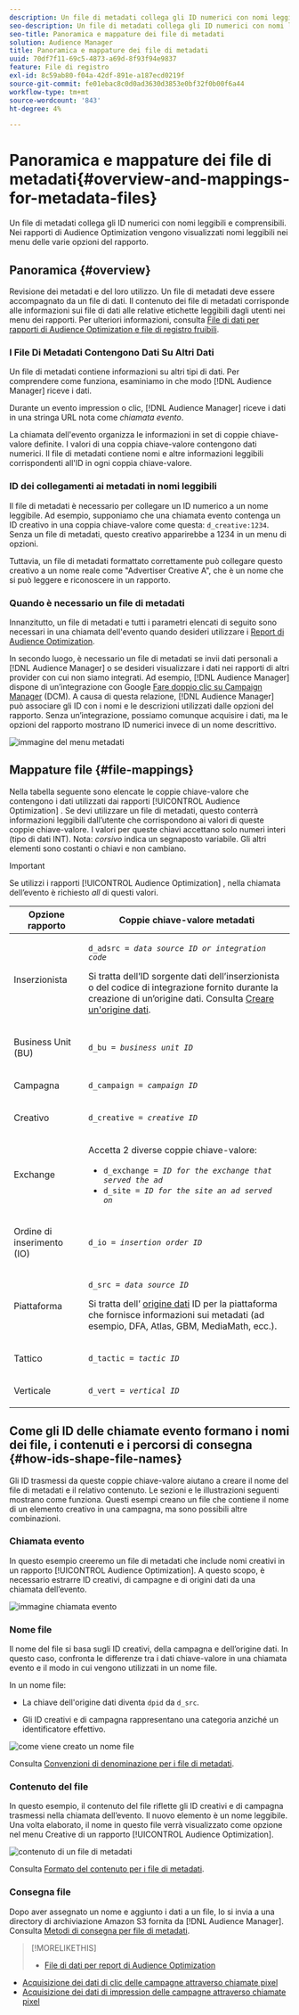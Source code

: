 ```yaml
---
description: Un file di metadati collega gli ID numerici con nomi leggibili e comprensibili. Nei rapporti di Audience Optimization vengono visualizzati nomi leggibili nei menu delle varie opzioni del rapporto.
seo-description: Un file di metadati collega gli ID numerici con nomi leggibili e comprensibili. Nei rapporti di Audience Optimization vengono visualizzati nomi leggibili nei menu delle varie opzioni del rapporto.
seo-title: Panoramica e mappature dei file di metadati
solution: Audience Manager
title: Panoramica e mappature dei file di metadati
uuid: 70df7f11-69c5-4873-a69d-8f93f94e9837
feature: File di registro
exl-id: 8c59ab80-f04a-42df-891e-a187ecd0219f
source-git-commit: fe01ebac8c0d0ad3630d3853e0bf32f0b00f6a44
workflow-type: tm+mt
source-wordcount: '843'
ht-degree: 4%

---
```


# Panoramica e mappature dei file di metadati{#overview-and-mappings-for-metadata-files}

Un file di metadati collega gli ID numerici con nomi leggibili e comprensibili. Nei rapporti di Audience Optimization vengono visualizzati nomi leggibili nei menu delle varie opzioni del rapporto.

## Panoramica {#overview}

Revisione dei metadati e del loro utilizzo. Un file di metadati deve essere accompagnato da un file di dati. Il contenuto dei file di metadati corrisponde alle informazioni sui file di dati alle relative etichette leggibili dagli utenti nei menu dei rapporti. Per ulteriori informazioni, consulta [File di dati per rapporti di Audience Optimization e file di registro fruibili](../../../reporting/audience-optimization-reports/metadata-files-intro/datafiles-intro.md).

### I File Di Metadati Contengono Dati Su Altri Dati

Un file di metadati contiene informazioni su altri tipi di dati. Per comprendere come funziona, esaminiamo in che modo [!DNL Audience Manager] riceve i dati.

Durante un evento impression o clic, [!DNL Audience Manager] riceve i dati in una stringa URL nota come *chiamata evento*.

La chiamata dell&#39;evento organizza le informazioni in set di coppie chiave-valore definite. I valori di una coppia chiave-valore contengono dati numerici. Il file di metadati contiene nomi e altre informazioni leggibili corrispondenti all&#39;ID in ogni coppia chiave-valore.

### ID dei collegamenti ai metadati in nomi leggibili

Il file di metadati è necessario per collegare un ID numerico a un nome leggibile. Ad esempio, supponiamo che una chiamata evento contenga un ID creativo in una coppia chiave-valore come questa: `d_creative:1234`. Senza un file di metadati, questo creativo apparirebbe a 1234 in un menu di opzioni.

Tuttavia, un file di metadati formattato correttamente può collegare questo creativo a un nome reale come &quot;Advertiser Creative A&quot;, che è un nome che si può leggere e riconoscere in un rapporto.

### Quando è necessario un file di metadati

Innanzitutto, un file di metadati e tutti i parametri elencati di seguito sono necessari in una chiamata dell&#39;evento quando desideri utilizzare i [Report di Audience Optimization](../../../reporting/audience-optimization-reports/audience-optimization-reports.md).

In secondo luogo, è necessario un file di metadati se invii dati personali a [!DNL Audience Manager] o se desideri visualizzare i dati nei rapporti di altri provider con cui non siamo integrati. Ad esempio, [!DNL Audience Manager] dispone di un’integrazione con Google [Fare doppio clic su Campaign Manager](../../../reporting/audience-optimization-reports/aor-advertisers/import-dcm.md) (DCM). A causa di questa relazione, [!DNL Audience Manager] può associare gli ID con i nomi e le descrizioni utilizzati dalle opzioni del rapporto. Senza un’integrazione, possiamo comunque acquisire i dati, ma le opzioni del rapporto mostrano ID numerici invece di un nome descrittivo.

![immagine del menu metadati](/help/using/reporting/audience-optimization-reports/metadata-files-intro/assets/metadata_menu.png)

## Mappature file {#file-mappings}

Nella tabella seguente sono elencate le coppie chiave-valore che contengono i dati utilizzati dai rapporti [!UICONTROL Audience Optimization] . Se devi utilizzare un file di metadati, questo conterrà informazioni leggibili dall’utente che corrispondono ai valori di queste coppie chiave-valore. I valori per queste chiavi accettano solo numeri interi (tipo di dati INT). Nota: *corsivo* indica un segnaposto variabile. Gli altri elementi sono costanti o chiavi e non cambiano.

>[!IMPORTANT]
>
>Se utilizzi i rapporti [!UICONTROL Audience Optimization] , nella chiamata dell’evento è richiesto *all* di questi valori.

<table id="table_B2C8C493080E449CA71C4EF07D9476BD"> 
 <thead> 
  <tr> 
   <th colname="col1" class="entry"> Opzione rapporto </th> 
   <th colname="col2" class="entry"> Coppie chiave-valore metadati </th> 
  </tr> 
 </thead>
 <tbody> 
  <tr> 
   <td colname="col1"> <p>Inserzionista </p> </td> 
   <td colname="col2"> <p> <code>d_adsrc = <i>data source ID or integration code</i></code> </p> <p>Si tratta dell’ID sorgente dati dell’inserzionista o del codice di integrazione fornito durante la creazione di un’origine dati. Consulta <a href="../../../features/manage-datasources.md#create-data-source"> Creare un'origine dati</a>. </p> </td> 
  </tr> 
  <tr> 
   <td colname="col1"> <p>Business Unit (BU) </p> </td> 
   <td colname="col2"> <p> <code>d_bu = <i>business unit ID</i></code> </p> </td> 
  </tr> 
  <tr> 
   <td colname="col1"> <p>Campagna </p> </td> 
   <td colname="col2"> <p> <code>d_campaign = <i>campaign ID</i></code> </p> </td> 
  </tr> 
  <tr> 
   <td colname="col1"> <p>Creativo </p> </td> 
   <td colname="col2"> <p> <code>d_creative = <i>creative ID</i></code> </p> </td> 
  </tr> 
  <tr> 
   <td colname="col1"> <p>Exchange </p> </td> 
   <td colname="col2"> <p>Accetta 2 diverse coppie chiave-valore: </p> 
    <ul id="ul_3B3B751A8A134096B0912E81A0983B9D"> 
     <li id="li_57BAC45A7B274AB695945E174A4D8A35"> <code>d_exchange = <i>ID for the exchange that served the ad</i></code> </li> 
     <li id="li_CCDF00DE59D3451C8EF590DD3E1A806D"> <code>d_site = <i>ID for the site an ad served on</i></code> </li> 
    </ul> </td> 
  </tr> 
  <tr> 
   <td colname="col1"> <p>Ordine di inserimento (IO) </p> </td> 
   <td colname="col2"> <p> <code>d_io = <i>insertion order ID</i></code> </p> </td> 
  </tr> 
  <tr> 
   <td colname="col1"> <p>Piattaforma </p> </td> 
   <td colname="col2"> <p> <code>d_src = <i>data source ID</i></code> </p> <p>Si tratta dell’ <a href="../../../features/datasources-list-and-settings.md#data-sources-list-and-settings"> origine dati</a> ID per la piattaforma che fornisce informazioni sui metadati (ad esempio, DFA, Atlas, GBM, MediaMath, ecc.). </p> </td> 
  </tr> 
  <tr> 
   <td colname="col1"> <p>Tattico </p> </td> 
   <td colname="col2"> <p> <code>d_tactic = <i>tactic ID</i></code> </p> </td> 
  </tr> 
  <tr> 
   <td colname="col1"> <p>Verticale </p> </td> 
   <td colname="col2"> <p> <code>d_vert = <i>vertical ID</i></code> </p> </td> 
  </tr> 
 </tbody> 
</table>

## Come gli ID delle chiamate evento formano i nomi dei file, i contenuti e i percorsi di consegna {#how-ids-shape-file-names}

Gli ID trasmessi da queste coppie chiave-valore aiutano a creare il nome del file di metadati e il relativo contenuto. Le sezioni e le illustrazioni seguenti mostrano come funziona. Questi esempi creano un file che contiene il nome di un elemento creativo in una campagna, ma sono possibili altre combinazioni.

### Chiamata evento

In questo esempio creeremo un file di metadati che include nomi creativi in un rapporto [!UICONTROL Audience Optimization]. A questo scopo, è necessario estrarre ID creativi, di campagne e di origini dati da una chiamata dell’evento.

![immagine chiamata evento](/help/using/reporting/audience-optimization-reports/metadata-files-intro/assets/metadata_file_event.png)

### Nome file

Il nome del file si basa sugli ID creativi, della campagna e dell’origine dati. In questo caso, confronta le differenze tra i dati chiave-valore in una chiamata evento e il modo in cui vengono utilizzati in un nome file.

In un nome file:

* La chiave dell&#39;origine dati diventa `dpid` da `d_src`.

* Gli ID creativi e di campagna rappresentano una categoria anziché un identificatore effettivo.

![come viene creato un nome file](/help/using/reporting/audience-optimization-reports/metadata-files-intro/assets/metadata_file_name.png)

Consulta [Convenzioni di denominazione per i file di metadati](../../../reporting/audience-optimization-reports/metadata-files-intro/metadata-file-names.md).

### Contenuto del file

In questo esempio, il contenuto del file riflette gli ID creativi e di campagna trasmessi nella chiamata dell’evento. Il nuovo elemento è un nome leggibile. Una volta elaborato, il nome in questo file verrà visualizzato come opzione nel menu Creative di un rapporto [!UICONTROL Audience Optimization].

![contenuto di un file di metadati](/help/using/reporting/audience-optimization-reports/metadata-files-intro/assets/metadata_file_contents.png)

Consulta [Formato del contenuto per i file di metadati](../../../reporting/audience-optimization-reports/metadata-files-intro/metadata-file-contents.md).

### Consegna file

Dopo aver assegnato un nome e aggiunto i dati a un file, lo si invia a una directory di archiviazione Amazon S3 fornita da [!DNL Audience Manager]. Consulta [Metodi di consegna per file di metadati](../../../reporting/audience-optimization-reports/metadata-files-intro/metadata-delivery-methods.md).

>[!MORELIKETHIS]
>
>* [File di dati per report di Audience Optimization](../../../reporting/audience-optimization-reports/metadata-files-intro/datafiles-intro.md)
* [Acquisizione dei dati di clic delle campagne attraverso chiamate pixel](../../../integration/media-data-integration/click-data-pixels.md)
* [Acquisizione dei dati di impression delle campagne attraverso chiamate pixel](../../../integration/media-data-integration/impression-data-pixels.md)

